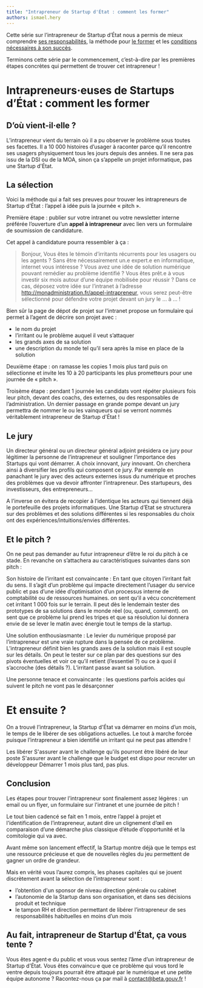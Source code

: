 ```yaml
---
title: "Intrapreneur de Startup d'État : comment les former"
authors: ismael.hery
---
```


Cette série sur l’intrapreneur de Startup d’État nous a permis de mieux comprendre [ses responsabilités](/2017/02/16/intrapreneur-startup-d-etat.html), la méthode pour [le former](/2017/02/27/comment-former-des-intrapreneurs.html) et les [conditions nécessaires à son succès](/2017/03/06/intrapreneur-les-conditions-du-succes.html).

Terminons cette série par le commencement, c’est-à-dire par les premières étapes concrètes qui permettent de trouver cet intrapreneur !

# Intrapreneurs·euses de Startups d’État : comment les former

## D’où vient-il·elle ?

L’intrapreneur vient du terrain où il a pu observer le problème sous toutes ses facettes. Il a 10 000 histoires d’usager à raconter parce qu’il rencontre ses usagers physiquement tous les jours depuis des années. Il ne sera pas issu de la DSI ou de la MOA, sinon ça s’appelle un projet informatique, pas une Startup d'État.

## La sélection

Voici la méthode qui a fait ses preuves pour trouver les intrapreneurs de Startup d’État : l’appel à idée puis la journée « pitch ».

Première étape : publier sur votre intranet ou votre newsletter interne préférée l’ouverture d’un **appel à intrapreneur** avec lien vers un formulaire de soumission de candidature.

Cet appel à candidature pourra ressembler à ça :

> Bonjour,
> Vous êtes le témoin d’irritants récurrents pour les usagers ou les agents ?
> Sans être nécessairement un.e expert.e en informatique, internet vous intéresse ?
> Vous avez une idée de solution numérique pouvant remédier au problème identifié ?
> Vous êtes prêt.e à vous investir six mois autour d’une équipe mobilisée pour réussir ?
> Dans ce cas, déposez votre idée sur l’intranet à l’adresse http://monadministration.fr/appel-intrapreneur, vous serez peut-être sélectionné pour défendre votre projet devant un jury le … à … !

Bien sûr la page de dépot de projet sur l'intranet propose un formulaire qui permet à l’agent de décrire son projet avec :
* le nom du projet
* l’irritant ou le problème auquel il veut s’attaquer
* les grands axes de sa solution
* une description du monde tel qu’il sera après la mise en place de la solution

Deuxième étape : on ramasse les copies 1 mois plus tard puis on sélectionne et invite les 10 à 20 participants les plus prometteurs pour une journée de « pitch ».

Troisème étape : pendant 1 journée les candidats vont répéter plusieurs fois leur pitch, devant des coachs, des externes, ou des responsables de l’administration. Un dernier passage en grande pompe devant un jury permettra de nommer le ou les vainqueurs qui se verront nommés véritablement intrapreneur de Startup d'État !

## Le jury
Un directeur général ou un directeur général adjoint présidera ce jury pour légitimer la personne de l’intrapreneur et souligner l’importance des Startups qui vont démarrer. A choix innovant, jury innovant. On cherchera ainsi à diversifier les profils qui composent ce jury. Par exemple en panachant le jury avec des acteurs externes issus du numérique et proches des problèmes que va devoir affronter l’intrapreneur. Des startupeurs, des investisseurs, des entrepreneurs…

A l’inverse on évitera de recopier à l’identique les acteurs qui tiennent déjà le portefeuille des projets informatiques. Une Startup d’Etat se structurera sur des problèmes et des solutions différentes si les responsables du choix ont des expériences/intuitions/envies différentes.

## Et le pitch ?
On ne peut pas demander au futur intrapreneur d’être le roi du pitch à ce stade. En revanche on s’attachera au caractéristiques suivantes dans son pitch :

Son histoire de l’irritant est convaincante :
En tant que citoyen l’irritant fait du sens. Il s’agit d’un problème qui impacte directement l’usager du service public et pas d’une idée d’optimisation d’un processus interne de comptabilité ou de ressources humaines.
on sent qu’il a vécu concrètement cet irritant 1 000 fois sur le terrain. Il peut dès le lendemain tester des prototypes de sa solutions dans le monde réel (ou, quand, comment).
on sent que ce problème lui prend les tripes et que sa résolution lui donnera envie de se lever le matin avec énergie tout le temps de la startup.

Une solution enthousiasmante :
Le levier du numérique proposé par l’intrapreneur est une vraie rupture dans la pensée de ce problème.
L’intrapreneur définit bien les grands axes de la solution mais il est souple sur les détails. On peut le tester sur ce plan par des questions sur des pivots éventuelles et voir ce qu’il retient (l’essentiel ?) ou ce à quoi il s’accroche (des détails ?).
L’irritant passe avant sa solution.

Une personne tenace et convaincante : les questions parfois acides qui suivent le pitch ne vont pas le désarçonner

# Et ensuite ?

On a trouvé l’intrapreneur, la Startup d'État va démarrer en moins d’un mois, le temps de le libérer de ses obligations actuelles. Le tout à marche forcée puisque l’intrapreneur a bien identifié un irritant qui ne peut pas attendre !

Les libérer
S'assurer avant le challenge qu'ils pourront être libéré de leur poste
S'assurer avant le challenge que le budget est dispo pour recruter un développeur
Démarrer 1 mois plus tard, pas plus.

## Conclusion

Les étapes pour trouver l’intrapreneur sont finalement assez légères : un email ou un flyer, un formulaire sur l'intranet et une journée de pitch !

Le tout bien cadencé se fait en 1 mois, entre l’appel à projet et l'identification de l’intrapreneur, autant dire un clignement d’œil en comparaison d’une démarche plus classique d’étude d’opportunité et la comitologie qui va avec.

Avant même son lancement effectif, la Startup montre déjà que le temps est une ressource précieuse et que de nouvelles règles du jeu permettent de gagner un ordre de grandeur.

Mais en vérité vous l’aurez compris, les phases capitales qui se jouent  discrètement avant la sélection de l’intrapreneur sont :

* l’obtention d'un sponsor de niveau direction générale ou cabinet
* l’autonomie de la Startup dans son organisation, et dans ses décisions produit et technique
* le tampon RH et direction permettant de libérer l’intrapreneur de ses responsabilités habituelles en moins d’un mois

## Au fait, intrapreneur de Startup d'État, ça vous tente ?

Vous êtes agent·e du public et vous vous sentez l’âme d’un intrapreneur de Startup d'État. Vous êtes convaincu·e que ce problème qui vous tord le ventre depuis toujours pourrait être attaqué par le numérique et une petite équipe autonome ? Racontez-nous ça par mail à [contact@beta.gouv.fr](mailto:contact@beta.gouv.fr?subject=Candidature%20intrapreneur) !

